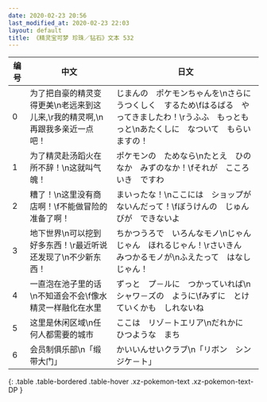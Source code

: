 ```yaml
---
date: 2020-02-23 20:56
last_modified_at: 2020-02-23 22:03
layout: default
title: 《精灵宝可梦 珍珠／钻石》文本 532
---
```

| 编号 | 中文 | 日文 |
| ---- | ---- | ---- |
| 0 | 为了把自豪的精灵变得更美\n老远来到这儿来,\r我的精灵啊,\n再跟我多亲近一点吧！ | じまんの　ポケモンちゃんを\nさらに　うつくしく　するため\fはるばる　やってきましたわ！\rうふふ　もっともっと\nあたくしに　なついて　もらいますの！ |
| 1 | 为了精灵赴汤蹈火在所不辞！\n这就叫气魄！ | ポケモンの　ためなら\nたとえ　ひのなか　みずのなか！\fそれが　こころいき　ですわ |
| 2 | 糟了！\n这里没有商店啊！\f不能做冒险的准备了啊！ | まいったな！\nここには　ショップが　ないんだって！\fぼうけんの　じゅんびが　できないよ |
| 3 | 地下世界\n可以挖到好多东西！\r最近听说还发现了\n不少新东西！ | ちかつうろで　いろんなモノ\nじゃんじゃん　ほれるじゃん！\rさいきん　みつかるモノが\nふえたって　はなしじゃん！ |
| 4 | 一直泡在池子里的话\n不知道会不会\f像水精灵一样融化在水里 | ずっと　プ－ルに　つかっていれば\nシャワ－ズの　ように\fみずに　とけていくかも　しれないね |
| 5 | 这里是休闲区域\n任何人都需要的城市 | ここは　リゾ－トエリア\nだれかに　ひつような　まち |
| 6 | 会员制俱乐部\n「缎带大门」 | かいいんせいクラブ\n「リボン　シンジケ－ト」 |
{: .table .table-bordered .table-hover .xz-pokemon-text .xz-pokemon-text-DP }